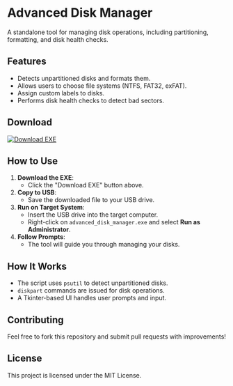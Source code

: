 # Advanced Disk Manager

A standalone tool for managing disk operations, including partitioning, formatting, and disk health checks.

## Features
- Detects unpartitioned disks and formats them.
- Allows users to choose file systems (NTFS, FAT32, exFAT).
- Assign custom labels to disks.
- Performs disk health checks to detect bad sectors.

## Download
[![Download EXE](https://img.shields.io/badge/Download-EXE-blue?style=for-the-badge)](https://github.com/username/Advanced-Disk-Manager/raw/main/advanced_disk_manager.exe)

## How to Use
1. **Download the EXE**:
   - Click the "Download EXE" button above.
2. **Copy to USB**:
   - Save the downloaded file to your USB drive.
3. **Run on Target System**:
   - Insert the USB drive into the target computer.
   - Right-click on `advanced_disk_manager.exe` and select **Run as Administrator**.
4. **Follow Prompts**:
   - The tool will guide you through managing your disks.

## How It Works
- The script uses `psutil` to detect unpartitioned disks.
- `diskpart` commands are issued for disk operations.
- A Tkinter-based UI handles user prompts and input.

## Contributing
Feel free to fork this repository and submit pull requests with improvements!

## License
This project is licensed under the MIT License.
